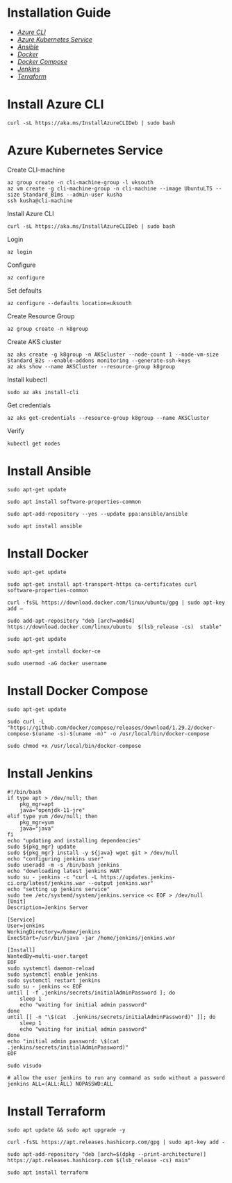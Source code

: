 # Installation Guide

* _[Azure CLI](#Install-Azure-CLI)_ 
* _[Azure Kubernetes Service](#Azure-Kubernetes-Service)_
* _[Ansible](#Install-Ansible)_
* _[Docker](#Install-Docker)_
* _[Docker Compose](#Install-Docker-Compose)_
* _[Jenkins](#Install-Jenkins)_
* _[Terraform](#Install-Terraform)_


# Install Azure CLI


``curl -sL https://aka.ms/InstallAzureCLIDeb | sudo bash``



# Azure Kubernetes Service

Create CLI-machine

````
az group create -n cli-machine-group -l uksouth
az vm create -g cli-machine-group -n cli-machine --image UbuntuLTS --size Standard_B1ms --admin-user kusha
ssh kusha@cli-machine
````

Install Azure CLI 

````
curl -sL https://aka.ms/InstallAzureCLIDeb | sudo bash
````

Login

````
az login
````

Configure

````
az configure
````

Set defaults

````
az configure --defaults location=uksouth
````

Create Resource Group

````
az group create -n k8group 
````

Create AKS cluster

````
az aks create -g k8group -n AKScluster --node-count 1 --node-vm-size Standard_B2s --enable-addons monitoring --generate-ssh-keys
az aks show --name AKSCluster --resource-group k8group
````

Install kubectl

````
sudo az aks install-cli
````

Get credentials

````
az aks get-credentials --resource-group k8group --name AKSCluster
````

Verify

````
kubectl get nodes
````



# Install Ansible

`sudo apt-get update`

`sudo apt install software-properties-common`

``sudo apt-add-repository --yes --update ppa:ansible/ansible``

`sudo apt install ansible`



# Install Docker

```
sudo apt-get update
```

```
sudo apt-get install apt-transport-https ca-certificates curl software-properties-common
```

```
curl -fsSL https://download.docker.com/linux/ubuntu/gpg | sudo apt-key add –
```

```
sudo add-apt-repository "deb [arch=amd64] https://download.docker.com/linux/ubuntu  $(lsb_release -cs)  stable"
```

```
sudo apt-get update
```

```
sudo apt-get install docker-ce
```

```
sudo usermod -aG docker username
```



# Install Docker Compose

````
sudo apt-get update
````

````
sudo curl -L "https://github.com/docker/compose/releases/download/1.29.2/docker-compose-$(uname -s)-$(uname -m)" -o /usr/local/bin/docker-compose
````

````
sudo chmod +x /usr/local/bin/docker-compose
````



# Install Jenkins

```
#!/bin/bash
if type apt > /dev/null; then
    pkg_mgr=apt
    java="openjdk-11-jre"
elif type yum /dev/null; then
    pkg_mgr=yum
    java="java"
fi
echo "updating and installing dependencies"
sudo ${pkg_mgr} update
sudo ${pkg_mgr} install -y ${java} wget git > /dev/null
echo "configuring jenkins user"
sudo useradd -m -s /bin/bash jenkins
echo "downloading latest jenkins WAR"
sudo su - jenkins -c "curl -L https://updates.jenkins-ci.org/latest/jenkins.war --output jenkins.war"
echo "setting up jenkins service"
sudo tee /etc/systemd/system/jenkins.service << EOF > /dev/null
[Unit]
Description=Jenkins Server

[Service]
User=jenkins
WorkingDirectory=/home/jenkins
ExecStart=/usr/bin/java -jar /home/jenkins/jenkins.war

[Install]
WantedBy=multi-user.target
EOF
sudo systemctl daemon-reload
sudo systemctl enable jenkins
sudo systemctl restart jenkins
sudo su - jenkins << EOF
until [ -f .jenkins/secrets/initialAdminPassword ]; do
    sleep 1
    echo "waiting for initial admin password"
done
until [[ -n "\$(cat  .jenkins/secrets/initialAdminPassword)" ]]; do
    sleep 1
    echo "waiting for initial admin password"
done
echo "initial admin password: \$(cat .jenkins/secrets/initialAdminPassword)"
EOF
```

``sudo visudo``

````
# allow the user jenkins to run any command as sudo without a password
jenkins ALL=(ALL:ALL) NOPASSWD:ALL
````



# Install Terraform

````
sudo apt update && sudo apt upgrade -y
````

````
curl -fsSL https://apt.releases.hashicorp.com/gpg | sudo apt-key add -
````

````
sudo apt-add-repository "deb [arch=$(dpkg --print-architecture)] https://apt.releases.hashicorp.com $(lsb_release -cs) main"
````

````
sudo apt install terraform
````
